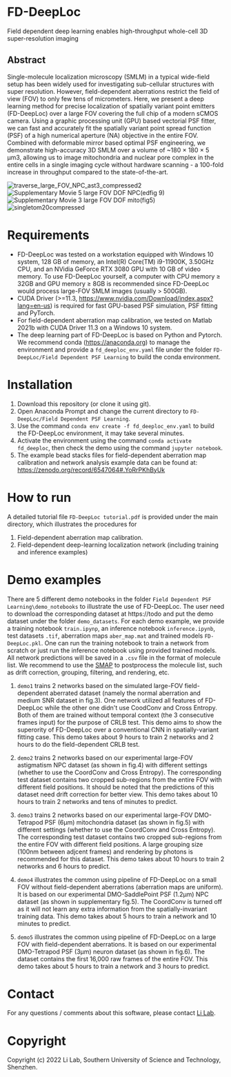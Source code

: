 # FD-DeepLoc
Field dependent deep learning enables high-throughput whole-cell 3D super-resolution imaging
## Abstract
Single-molecule localization microscopy (SMLM) in a typical wide-field setup has been widely used for investigating sub-cellular structures with super resolution. However, field-dependent aberrations restrict the field of view (FOV) to only few tens of micrometers. Here, we present a deep learning method for precise localization of spatially variant point emitters (FD-DeepLoc) over a large FOV covering the full chip of a modern sCMOS camera. Using a graphic processing unit (GPU) based vectorial PSF fitter, we can fast and accurately fit the spatially variant point spread function (PSF) of a high numerical aperture (NA) objective in the entire FOV. Combined with deformable mirror based optimal PSF engineering, we demonstrate high-accuracy 3D SMLM over a volume of ~180 × 180 × 5 μm3, allowing us to image mitochondria and nuclear pore complex in the entire cells in a single imaging cycle without hardware scanning - a 100-fold increase in throughput compared to the state-of-the-art.

![traverse_large_FOV_NPC_ast3_compressed2](https://user-images.githubusercontent.com/67769465/174561057-1745a2c5-fe0c-416c-ada7-a6f2e1902207.gif)
![Supplementary Movie 5 large FOV DOF NPC(edfig 9)](https://user-images.githubusercontent.com/67769465/168954401-9c4d006f-9431-433c-9d74-d28011dc8146.gif)
![Supplementary Movie 3 large FOV DOF mito(fig5)](https://user-images.githubusercontent.com/67769465/168954626-3c10257f-6f4b-49d4-aa70-6c608f609b18.gif)
![singletom20compressed](https://user-images.githubusercontent.com/67769465/168968411-34e482a1-2241-48d4-be09-48f3d43612c9.gif)


#  Requirements
* FD-DeepLoc was tested on a workstation equipped with Windows 10 system, 128 GB of memory, an Intel(R) Core(TM) i9-11900K, 3.50GHz CPU, and an NVidia GeForce RTX 3080 GPU with 10 GB of video memory. To use FD-DeepLoc yourself, a computer with CPU memory ≥ 32GB and GPU memory ≥ 8GB is recommended since FD-DeepLoc would process large-FOV SMLM images (usually > 500GB).
* CUDA Driver (>=11.3, https://www.nvidia.com/Download/index.aspx?lang=en-us) is required for fast GPU-based PSF simulation, PSF fitting and PyTorch.
* For field-dependent aberration map calibration, we tested on Matlab 2021b with CUDA Driver 11.3 on a Windows 10 system.
* The deep learning part of FD-DeepLoc is based on Python and Pytorch. We recommend conda (https://anaconda.org) to manage the environment and provide a `fd_deeploc_env.yaml` file under the folder `FD-DeepLoc/Field Dependent PSF Learning` to build the conda environment.

# Installation
1. Download this repository (or clone it using git).
2. Open Anaconda Prompt and change the current directory to `FD-DeepLoc/Field Dependent PSF Learning`.
3. Use the command `conda env create -f fd_deeploc_env.yaml` to build the FD-DeepLoc environment, it may take several minutes.
4. Activate the environment using the command `conda activate fd_deeploc`, then check the demo using the command `jupyter notebook`.
5. The example bead stacks files for field-dependent aberration map calibration and network analysis example data can be found at: https://zenodo.org/record/6547064#.YoRrPKhByUk

# How to run
A detailed tutorial file `FD-DeepLoc tutorial.pdf` is provided under the main directory, which illustrates the procedures for 
1. Field-dependent aberration map calibration.
2. Field-dependent deep-learning localization network (including training and inference examples)

# Demo examples
There are 5 different demo notebooks in the folder `Field Dependent PSF Learning\demo_notebooks` to illustrate the 
use of FD-DeepLoc. The user need to download the corresponding dataset at https://todo and put the demo dataset under the 
folder `demo_datasets`. For each demo example, we provide a training notebook `train.ipynp`, an inference notebook `inference.ipynb`, 
test datasets `.tif`, aberration maps `aber_map.mat` and trained models `FD-DeepLoc.pkl`. One can run the training notebook to train a network from scratch or
 just run the inference notebook using provided trained models. All network predictions will be saved in a `.csv` file in the format of molecule list.  We recommend to use the [SMAP](https://www.nature.com/articles/s41592-020-0938-1) to postprocess 
the molecule list, such as drift correction, grouping, filtering, and rendering, etc.

1. `demo1` trains 2 networks based on the simulated large-FOV field-dependent aberrated dataset (namely the normal aberration 
and medium SNR dataset in fig.3). One network utilized all features of FD-DeepLoc while the other one didn't use 
CoodConv and Cross Entropy. Both of them are trained without temporal context (the 3 consecutive frames input) 
for the purpose of CRLB test. This demo aims to show the superority of FD-DeepLoc over a conventional CNN in 
spatially-variant fitting case. This demo takes about 9 hours to train 2 networks and 2 hours to do the field-dependent CRLB test.  


2. `demo2` trains 2 networks based on our experimental large-FOV astigmatism NPC dataset (as shown in fig.4) with different settings 
(whether to use the CoordConv and Cross Entropy). The corresponding test dataset contains two cropped sub-regions from the 
entire FOV with different field positions. It should be noted that the predictions of this dataset need drift correction for 
better view. This demo takes about 10 hours to train 2 networks and tens of minutes to predict.  


3. `demo3` trains 2 networks based on our experimental large-FOV DMO-Tetrapod PSF (6μm) mitochondria dataset (as shown in fig.5) with different settings 
(whether to use the CoordConv and Cross Entropy). The corresponding test dataset contains two cropped sub-regions from the 
entire FOV with different field positions. A large grouping size (100nm between adjcent frames) and rendering by 
photons is recommended for this dataset. This demo takes about 10 hours to train 2 networks and 6 hours to predict.  


4. `demo4` illustrates the common using pipeline of FD-DeepLoc on a small FOV without field-dependent aberrations 
(aberration maps are uniform). It is based on our experimental DMO-SaddlePoint PSF (1.2μm) NPC dataset
(as shown in supplementary fig.5). The CoordConv is turned off as it will not learn any extra information from 
the spatially-invariant training data. This demo takes about 5 hours to train a network and 10 minutes to predict.  


5. `demo5` illustrates the common using pipeline of FD-DeepLoc on a large FOV with field-dependent aberrations. It is based on 
our experimental DMO-Tetrapod PSF (3μm) neuron dataset (as shown in fig.6). The dataset contains the first 16,000 raw 
frames of the entire FOV. This demo takes about 5 hours to train a network and 3 hours to predict.


# Contact
For any questions / comments about this software, please contact [Li Lab](https://faculty.sustech.edu.cn/liym2019/en/).

# Copyright
Copyright (c) 2022 Li Lab, Southern University of Science and Technology, Shenzhen.
